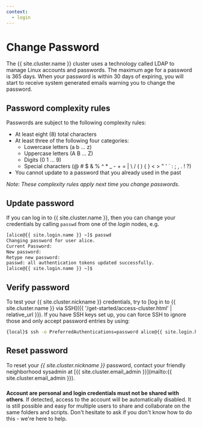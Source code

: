 ```yaml
---
context:
  - login
---
```


<!-- markdownlint-disable-file MD034 -->

# Change Password


The {{ site.cluster.name }} cluster uses a technology called LDAP to manage Linux accounts and passwords. The maximum age for a password is 365 days. When your password is within 30 days of expiring, you will start to receive system generated emails warning you to change the password.


## Password complexity rules

Passwords are subject to the following complexity rules:

- At least eight (8) total characters
- At least three of the following four categories:
  - Lowercase letters (a b ... z)
  - Uppercase letters (A B ... Z)
  - Digits  (0 1 ... 9)
  - Special characters (@ # $ & % ^ * _ - + = \| \ / ( ) { } < > " ' ` : ; , . ! ?)
- You cannot update to a password that you already used in the past

_Note: These complexity rules apply next time you change passwords._


## Update password

If you can log in to {{ site.cluster.name }}, then you can change your credentials by calling `passwd` from one of the _login_ nodes, e.g.

```sh
[alice@{{ site.login.name }} ~]$ passwd
Changing password for user alice.
Current Password:
New password: 
Retype new password: 
passwd: all authentication tokens updated successfully.
[alice@{{ site.login.name }} ~]$ 
```


## Verify password

To test your {{ site.cluster.nickname }} credentials, try to [log in to {{ site.cluster.name }} via SSH]({{ '/get-started/access-cluster.html' | relative_url }}).  If you have SSH keys set up, you can force SSH to ignore those and only accept password entries by using:

```sh
{local}$ ssh -o PreferredAuthentications=password alice@{{ site.login.hostname }}
```


## Reset password

To reset your _{{ site.cluster.nickname }}_ password, contact your friendly neighborhood sysadmin at [{{ site.cluster.email_admin }}](mailto:{{ site.cluster.email_admin }}).

<div class="alert alert-danger" role="alert" style="margin-top: 3ex">
<strong>Account are personal and login credentials must not be shared with others</strong>. If detected, access to the account will be automatically disabled.  It is still possible and easy for multiple users to share and collaborate on the same folders and scripts.  Don't hesitate to ask if you don't know how to do this - we're here to help.
</div>


[RBVI Kerberos web interface]: https://www.cgl.ucsf.edu/admin/chpass.py
[UCSF Enterprise Password Standard]: https://wiki.library.ucsf.edu/pages/viewpage.action?spaceKey=ITSI&title=Unified+UCSF+Enterprise+Password+Standard
